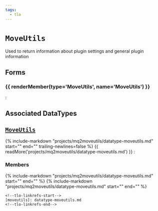 ```yaml
---
tags:
  - tlo
---
```

# `MoveUtils`

<!--tlo-desc-start-->
Used to return information about plugin settings and general plugin information
<!--tlo-desc-end-->

## Forms
<!--tlo-forms-start-->
### {{ renderMember(type='MoveUtils', name='MoveUtils') }}

:   

<!--tlo-forms-end-->

## Associated DataTypes
<!--tlo-datatypes-start-->
## [`MoveUtils`](datatype-moveutils.md)
{% include-markdown "projects/mq2moveutils/datatype-moveutils.md" start="<!--dt-desc-start-->" end="<!--dt-desc-end-->" trailing-newlines=false %} {{ readMore('projects/mq2moveutils/datatype-moveutils.md') }}
:    <h3>Members</h3>
    {% include-markdown "projects/mq2moveutils/datatype-moveutils.md" start="<!--dt-members-start-->" end="<!--dt-members-end-->" %}
    {% include-markdown "projects/mq2moveutils/datatype-moveutils.md" start="<!--dt-linkrefs-start-->" end="<!--dt-linkrefs-end-->" %}
    <!--tlo-datatypes-end-->

    <!--tlo-linkrefs-start-->
    [moveutils]: datatype-moveutils.md
    <!--tlo-linkrefs-end-->